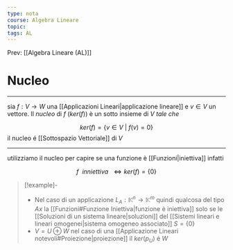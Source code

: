 ```yaml
---
type: nota
course: Algebra Lineare
topic: 
tags: AL
---
```


Prev: [[Algebra Lineare (AL)]]

# Nucleo
---
sia $f: V\rightarrow W$ una [[Applicazioni Lineari|applicazione lineare]]  e $v\in V$ un vettore. 
Il _nucleo_   di $f$ ($ker(f)$) è un sotto insieme di  $V$ _tale che_ 

$$
ker (f) =\{ v \in V\  |\  f(v)=0\}
$$
il nucleo é [[Sottospazio Vettoriale]] di $V$

---

utilizziamo il nucleo per capire se una funzione è [[Funzioni|iniettiva]] infatti

$$
 f\ \  inniettiva\ \ \iff ker(f) = \{0\}
$$

> [!example]-
> - Nel caso di un applicazione $L_A:\mathbb{K}^n \rightarrow \mathbb{K}^m$ quindi qualcosa del tipo $Ax$ la [[Funzioni#Funzione Iniettiva|funzione è iniettiva]] solo se le [[Soluzioni di un sistema lineare|soluzioni]] del [[Sistemi lineari e lineari  omogenei|sistema omogeneo associato]] $S=\{0\}$
> - $V = U\oplus W$ nel caso di una [[Applicazione Lineari notevoli#Proiezione|proiezione]] il $ker(p_U)$ é $W$
